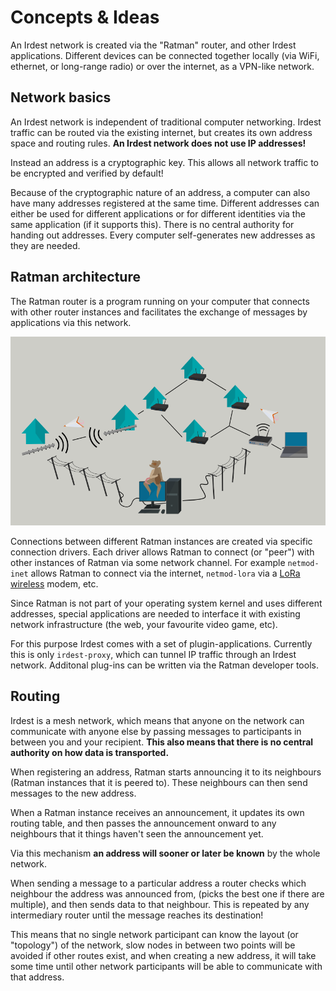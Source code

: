 # Concepts & Ideas

An Irdest network is created via the "Ratman" router, and other Irdest
applications.  Different devices can be connected together locally
(via WiFi, ethernet, or long-range radio) or over the internet, as a
VPN-like network.

## Network basics

An Irdest network is independent of traditional computer networking.
Irdest traffic can be routed via the existing internet, but creates
its own address space and routing rules.  **An Irdest network does not
use IP addresses!**

Instead an address is a cryptographic key.  This allows all network
traffic to be encrypted and verified by default!

Because of the cryptographic nature of an address, a computer can also
have many addresses registered at the same time.  Different addresses
can either be used for different applications or for different
identities via the same application (if it supports this).  There is
no central authority for handing out addresses.  Every computer
self-generates new addresses as they are needed.


## Ratman architecture

The Ratman router is a program running on your computer that connects
with other router instances and facilitates the exchange of messages
by applications via this network.

![](irdest-network.png)

Connections between different Ratman instances are created via
specific connection drivers.  Each driver allows Ratman to connect (or
"peer") with other instances of Ratman via some network channel.  For
example `netmod-inet` allows Ratman to connect via the internet,
`netmod-lora` via a [LoRa wireless](../how-to/02_lora.md) modem, etc.

Since Ratman is not part of your operating system kernel and uses
different addresses, special applications are needed to interface it
with existing network infrastructure (the web, your favourite video
game, etc).

For this purpose Irdest comes with a set of plugin-applications.
Currently this is only `irdest-proxy`, which can tunnel IP traffic
through an Irdest network.  Additonal plug-ins can be written via the
Ratman developer tools.


## Routing

Irdest is a mesh network, which means that anyone on the network can
communicate with anyone else by passing messages to participants in
between you and your recipient.  **This also means that there is no
central authority on how data is transported.**

When registering an address, Ratman starts announcing it to its
neighbours (Ratman instances that it is peered to).  These neighbours
can then send messages to the new address.

When a Ratman instance receives an announcement, it updates its own
routing table, and then passes the announcement onward to any
neighbours that it things haven't seen the announcement yet.

Via this mechanism **an address will sooner or later be known** by the
whole network.

When sending a message to a particular address a router checks which
neighbour the address was announced from, (picks the best one if there
are multiple), and then sends data to that neighbour.  This is
repeated by any intermediary router until the message reaches its
destination!

This means that no single network participant can know the layout (or
"topology") of the network, slow nodes in between two points will be
avoided if other routes exist, and when creating a new address, it
will take some time until other network participants will be able to
communicate with that address.
